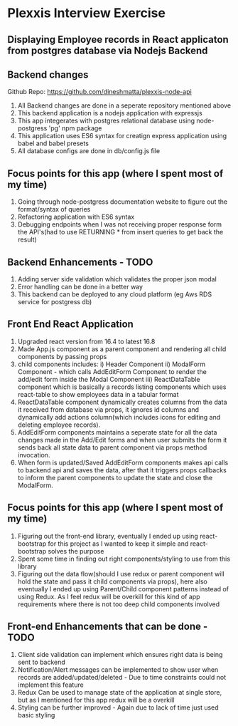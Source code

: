 # Plexxis Interview Exercise

## Displaying Employee records in React applicaton from postgres database via Nodejs Backend

## Backend changes

Github Repo: https://github.com/dineshmatta/plexxis-node-api

1) All Backend changes are done in a seperate repository mentioned above
2) This backend application is a nodejs application with expressjs 
3) This app integerates with postgres relational database using node-postgress 'pg' npm package
4) This application uses ES6 syntax for creatign express application using babel and babel presets
5) All database configs are done in db/config.js file

## Focus points for this app (where I spent most of my time)

1) Going through node-postgress documentation website to figure out the format/syntax of queries
2) Refactoring application with ES6 syntax
3) Debugging endpoints when I was not receiving proper response form the API's(had to use RETURNING * from insert queries to get back the result)

## Backend Enhancements - TODO

1) Adding server side validation which validates the proper json modal
2) Error handling can be done in a better way
3) This backend can be deployed to any cloud platform (eg Aws RDS service for postgress db)


## Front End React Application

1) Upgraded react version from 16.4 to latest 16.8
2) Made App.js component as a parent component and rendering all child components by passing props
3) child components includes:
  i) Header Component
  ii) ModalForm Component - which calls AddEditForm Component to render the add/edit form inside the Modal Component
  iii) ReactDataTable component which is basically a records listing components which uses react-table to show employees data in a tabular format
4) ReactDataTable component dynamically creates columns from the data it received from database via props, it ignores id columns and dynamically add actions column(which includes icons for editing and deleting employee records).
5) AddEditForm components maintains a seperate state for all the data changes made in the Add/Edit forms and when user submits the form it sends back all state data to parent component via props method invocation.
6) When form is updated/Saved AddEditForm components makes api calls to backend api and saves the data, after that it triggers props callbacks to inform the parent components to update the state and close the ModalForm.


## Focus points for this app (where I spent most of my time)

1) Figuring out the front-end library, eventually I ended up using react-bootstrap for this project as I wanted to keep it simple and react-bootstrap solves the purpose
2) Spent some time in finding out right components/styling to use from this library
3) Figuring out the data flow(should I use redux or parent component will hold the state and pass it child components via props), here also eventually I ended up using Parent/Child component patterns instead of using Redux. As I feel redux will be overkill for this kind of app requirements where there is not too deep child components involved


## Front-end Enhancements that can be done - TODO

1) Client side validation can implement which ensures right data is being sent to backend
2) Notification/Alert messages can be implemented to show user when records are added/updated/deleted - Due to time constraints could not implement this feature
3) Redux Can be used to manage state of the application at single store, but as I mentioned for this app redux will be a overkill
4) Styling can be further improved - Again due to lack of time just used basic styling